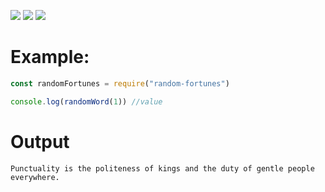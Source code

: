 <p ="center">
   <img src="https://img.shields.io/npm/dt/random-fortunes?style=for-the-badge">
   <img src="https://img.shields.io/npm/v/random-fortunes?style=for-the-badge">
   <a href = "https://discord.gg/7UQaVPBQka" > <img src="https://img.shields.io/badge/Server-Invite-brightgreen" href = "">
   </a>
</p>   

# Example: 
```js
const randomFortunes = require("random-fortunes")

console.log(randomWord(1)) //value

```

# Output
```
Punctuality is the politeness of kings and the duty of gentle people everywhere.
```